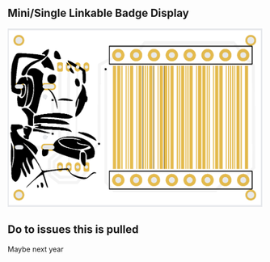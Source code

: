 ## Mini/Single Linkable Badge Display
<img src="https://github.com/cyberm3n-org/SC_2025/blob/main/ref_images/Display_Main-Front.png">

## Do to issues this is pulled
Maybe next year
